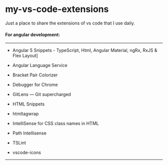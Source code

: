 # my-vs-code-extensions


Just a place to share the extensions of vs code that I use daily.

#### **For angular development:**
------

* Angular 5 Snippets - TypeScript, Html, Angular Material, ngRx, RxJS & Flex Layout]

* Angular Language Service

* Bracket Pair Colorizer

* Debugger for Chrome 

* GitLens — Git supercharged

* HTML Snippets

* htmltagwrap

* IntelliSense for CSS class names in HTML

* Path Intellisense

* TSLint

* vscode-icons

------
